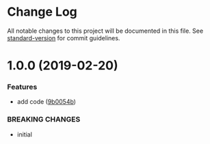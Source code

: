 # Change Log

All notable changes to this project will be documented in this file. See [standard-version](https://github.com/conventional-changelog/standard-version) for commit guidelines.

# 1.0.0 (2019-02-20)


### Features

* add code ([9b0054b](https://github.com/breadhead/s3-uploader/commit/9b0054b))


### BREAKING CHANGES

* initial
